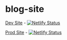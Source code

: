 # blog-site

[Dev Site](https://dev-blog-electisec.netlify.app/) - [![Netlify Status](https://api.netlify.com/api/v1/badges/675da770-4e59-4b33-b656-840336704e28/deploy-status)](https://app.netlify.com/sites/dev-blog-electisec/deploys)

[Prod Site](https://blog.electisec.tech) - [![Netlify Status](https://api.netlify.com/api/v1/badges/e93af871-1f31-4da9-8e96-45ae0a33d42f/deploy-status)](https://app.netlify.com/sites/electisec-blog-site/deploys)
